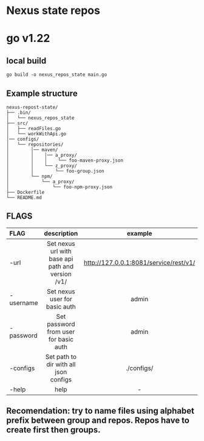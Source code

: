 # Nexus state repos

# go v1.22

## local build

```
go build -o nexus_repos_state main.go
```

## Example structure
    nexus-repost-state/
    ├── .bin/
    │   └── nexus_repos_state
    ├── src/
    │   ├── readFiles.go
    │   └── workWithApi.go
    │── configs/
    │   └── repositories/
    │        │── maven/
    │        │    │── a_proxy/
    │        │    │    └── foo-maven-proxy.json
    │        │    └── z_proxy/
    │        │        └── foo-group.json
    │        └── npm/
    │            └── a_proxy/
    │                └── foo-npm-proxy.json
    ├── Dockerfile
    └── README.md

## FLAGS

| FLAG      |                    description                    |                example                 |
|:----------|:-------------------------------------------------:|:--------------------------------------:|
| -url      | Set nexus url with base api path and version /v1/ | http://127.0.0.1:8081/service/rest/v1/ |
| -username |           Set nexus user for basic auth           |                 admin                  |
| -password |       Set password from user for basic auth       |                 admin                  |
| -configs  |       Set path to dir with all json configs       |               ./configs/               |
| -help     |                       help                        |                   -                    |

## Recomendation: try to name files using alphabet prefix between group and repos. Repos have to create first then groups.

